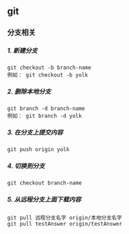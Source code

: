## git

### 分支相关
##### 1. 新建分支
```
git checkout -b branch-name
例如： git checkout -b yolk
```

##### 2. 删除本地分支
```
git branch -d branch-name
例如： git branch -d yolk
```

##### 3. 在分支上提交内容
```
git push origin yolk
```

##### 4. 切换到分支
```
git checkout branch-name
```

##### 5. 从远程分支上面下载内容
```
git pull 远程分支名字 origin/本地分支名字
git pull testAnswer origin/testAnswer
```